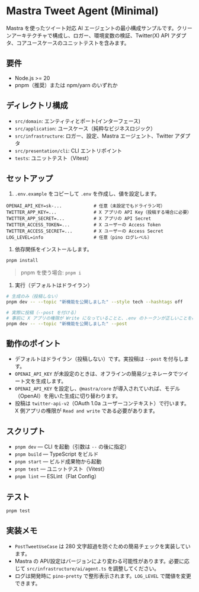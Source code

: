 # Mastra Tweet Agent (Minimal)

Mastra を使ったツイート対応 AI エージェントの最小構成サンプルです。クリーンアーキテクチャで構成し、ロガー、環境変数の検証、Twitter(X) API アダプタ、コアユースケースのユニットテストを含みます。

## 要件

- Node.js >= 20
- pnpm（推奨）または npm/yarn のいずれか

## ディレクトリ構成

- `src/domain`: エンティティとポート(インターフェース)
- `src/application`: ユースケース（純粋なビジネスロジック）
- `src/infrastructure`: ロガー、設定、Mastra エージェント、Twitter アダプタ
- `src/presentation/cli`: CLI エントリポイント
- `tests`: ユニットテスト（Vitest）

## セットアップ

1. `.env.example` をコピーして `.env` を作成し、値を設定します。

```plain
OPENAI_API_KEY=sk-...            # 任意（未設定でもドライラン可）
TWITTER_APP_KEY=...              # X アプリの API Key（投稿する場合に必要）
TWITTER_APP_SECRET=...           # X アプリの API Secret
TWITTER_ACCESS_TOKEN=...         # X ユーザーの Access Token
TWITTER_ACCESS_SECRET=...        # X ユーザーの Access Secret
LOG_LEVEL=info                   # 任意（pino ログレベル）
```

1. 依存関係をインストールします。

```sh
pnpm install
```

> pnpm を使う場合: `pnpm i`

1. 実行（デフォルトはドライラン）

```sh
# 生成のみ（投稿しない）
pnpm dev -- --topic "新機能を公開しました" --style tech --hashtags off

# 実際に投稿（--post を付ける）
# 事前に X アプリの権限が Write になっていることと、.env のトークンが正しいことを確認してください
pnpm dev -- --topic "新機能を公開しました" --post
```

## 動作のポイント

- デフォルトはドライラン（投稿しない）です。実投稿は `--post` を付与します。
- `OPENAI_API_KEY` が未設定のときは、オフラインの簡易ジェネレータでツイート文を生成します。
- `OPENAI_API_KEY` を設定し、`@mastra/core` が導入されていれば、モデル（OpenAI）を用いた生成に切り替わります。
- 投稿は `twitter-api-v2`（OAuth 1.0a ユーザーコンテキスト）で行います。X 側アプリの権限が `Read and write` である必要があります。

## スクリプト

- `pnpm dev` — CLI を起動（引数は `--` の後に指定）
- `pnpm build` — TypeScript をビルド
- `pnpm start` — ビルド成果物から起動
- `pnpm test` — ユニットテスト（Vitest）
- `pnpm lint` — ESLint（Flat Config）

## テスト

```sh
pnpm test
```

## 実装メモ

- `PostTweetUseCase` は 280 文字超過を防ぐための簡易チェックを実装しています。
- Mastra の API/設定はバージョンにより変わる可能性があります。必要に応じて `src/infrastructure/ai/agent.ts` を調整してください。
- ログは開発時に `pino-pretty` で整形表示されます。`LOG_LEVEL` で閾値を変更できます。
